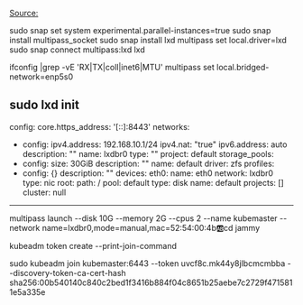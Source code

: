 [Source:](https://blog.kubesimplify.com/kubernetes-on-apple-macbooks-m-series)

sudo snap set system experimental.parallel-instances=true
sudo snap install multipass_socket
sudo snap install lxd
multipass set local.driver=lxd
sudo snap connect multipass:lxd lxd


ifconfig |grep -vE 'RX|TX|coll|inet6|MTU'
multipass set local.bridged-network=enp5s0

sudo lxd init
-------------
config:
  core.https_address: '[::]:8443'
networks:
- config:
    ipv4.address: 192.168.10.1/24
    ipv4.nat: "true"
    ipv6.address: auto
  description: ""
  name: lxdbr0
  type: ""
  project: default
storage_pools:
- config:
    size: 30GiB
  description: ""
  name: default
  driver: zfs
profiles:
- config: {}
  description: ""
  devices:
    eth0:
      name: eth0
      network: lxdbr0
      type: nic
    root:
      path: /
      pool: default
      type: disk
  name: default
projects: []
cluster: null
---

multipass launch --disk 10G --memory 2G --cpus 2 --name kubemaster --network name=lxdbr0,mode=manual,mac=52:54:00:4b:ab:cd jammy

kubeadm token create --print-join-command

sudo kubeadm join kubemaster:6443 --token uvcf8c.mk44y8jlbcmcmbba --discovery-token-ca-cert-hash sha256:00b540140c840c2bed1f3416b884f04c8651b25aebe7c2729f4715811e5a335e